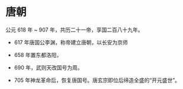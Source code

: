 # 唐朝

公元 618 年 ~ 907 年，共历二十一帝，享国二百八十九年。

- 617 年唐国公李渊，称帝建立唐朝，以长安为京师

- 658 年置东都洛阳，
- 690 年，武则天改国号为周。
- 705 年神龙革命后，恢复唐国号。唐玄宗即位后缔造全盛的“开元盛世”。
